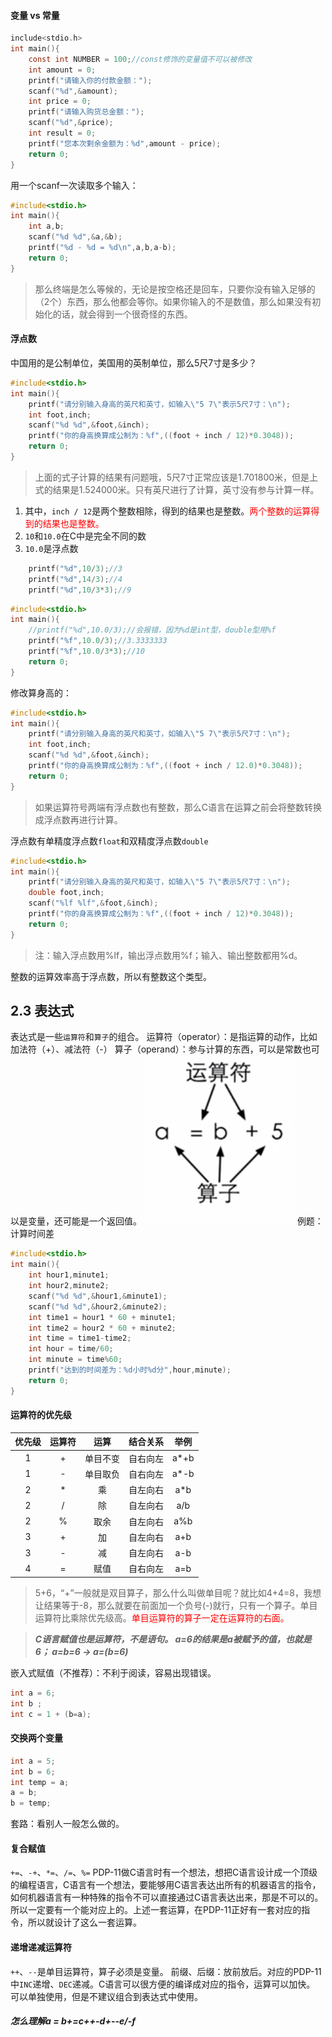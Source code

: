
#### 变量 vs 常量
````c
include<stdio.h>
int main(){
	const int NUMBER = 100;//const修饰的变量值不可以被修改
	int amount = 0;
	printf("请输入你的付款金额：");
	scanf("%d",&amount);
	int price = 0;
	printf("请输入购货总金额：");
	scanf("%d",&price);
	int result = 0;
	printf("您本次剩余金额为：%d",amount - price);
	return 0;
}
````

用一个scanf一次读取多个输入：
````c
#include<stdio.h>
int main(){
	int a,b;
	scanf("%d %d",&a,&b);
	printf("%d - %d = %d\n",a,b,a-b);
	return 0;
}
````
>那么终端是怎么等候的，无论是按空格还是回车，只要你没有输入足够的（2个）东西，那么他都会等你。如果你输入的不是数值，那么如果没有初始化的话，就会得到一个很奇怪的东西。

#### 浮点数
中国用的是公制单位，美国用的英制单位，那么5尺7寸是多少？
````C
#include<stdio.h>
int main(){
	printf("请分别输入身高的英尺和英寸，如输入\"5 7\"表示5尺7寸：\n");
	int foot,inch;
	scanf("%d %d",&foot,&inch);
	printf("你的身高换算成公制为：%f",((foot + inch / 12)*0.3048));
	return 0;
}
````
>上面的式子计算的结果有问题哦，5尺7寸正常应该是1.701800米，但是上式的结果是1.524000米。只有英尺进行了计算，英寸没有参与计算一样。
1. 其中，`inch / 12`是两个整数相除，得到的结果也是整数。<spac style="color:red;">两个整数的运算得到的结果也是整数。</span>
2. `10`和`10.0`在C中是完全不同的数
3. `10.0`是浮点数
````C
    printf("%d",10/3);//3
    printf("%d",14/3);//4
    printf("%d",10/3*3);//9
````

````C
#include<stdio.h>
int main(){
    //printf("%d",10.0/3);//会报错，因为%d是int型，double型用%f
    printf("%f",10.0/3);//3.3333333
    printf("%f",10.0/3*3);//10
    return 0;
}
````

修改算身高的：
````C
#include<stdio.h>
int main(){
	printf("请分别输入身高的英尺和英寸，如输入\"5 7\"表示5尺7寸：\n");
	int foot,inch;
	scanf("%d %d",&foot,&inch);
	printf("你的身高换算成公制为：%f",((foot + inch / 12.0)*0.3048));
	return 0;
}
````
>如果运算符号两端有浮点数也有整数，那么C语言在运算之前会将整数转换成浮点数再进行计算。

浮点数有单精度浮点数`float`和双精度浮点数`double`

````C
#include<stdio.h>
int main(){
	printf("请分别输入身高的英尺和英寸，如输入\"5 7\"表示5尺7寸：\n");
	double foot,inch;
	scanf("%lf %lf",&foot,&inch);
	printf("你的身高换算成公制为：%f",((foot + inch / 12)*0.3048));
	return 0;
}
````
>注：输入浮点数用%lf，输出浮点数用%f；输入、输出整数都用%d。

整数的运算效率高于浮点数，所以有整数这个类型。

## 2.3 表达式
表达式是一些`运算符`和`算子`的组合。
运算符（operator）：是指运算的动作，比如加法符（+）、减法符（-）
算子（operand）：参与计算的东西，可以是常数也可以是变量，还可能是一个返回值。
![表达式](./image/1.png)
例题：计算时间差
````c
#include<stdio.h>
int main(){
    int hour1,minute1;
    int hour2,minute2;
    scanf("%d %d",&hour1,&minute1);
    scanf("%d %d",&hour2,&minute2);
    int time1 = hour1 * 60 + minute1;
    int time2 = hour2 * 60 + minute2;
    int time = time1-time2;
    int hour = time/60;
    int minute = time%60;
    printf("达到的时间差为：%d小时%d分",hour,minute);
    return 0;
}
````
#### 运算符的优先级
|优先级|运算符|运算|结合关系|举例|
|:-:|:-:|:-:|:-:|:-:|
|1|+|单目不变|自右向左|a*+b|
|1|-|单目取负|自右向左|a*-b|
|2|\*|乘|自左向右|a\*b|
|2|/|除|自左向右|a/b|
|2|%|取余|自左向右|a%b|
|3|+|加|自左向右|a+b|
|3|-|减|自左向右|a-b|
|4|=|赋值|自右向左|a=b|
>5+6，“+”一般就是双目算子，那么什么叫做单目呢？就比如4+4=8，我想让结果等于-8，那么就要在前面加一个负号(-)就行，只有一个算子。单目运算符比乘除优先级高。<span style="color:red;">单目运算符的算子一定在运算符的右面。</span>

>***C语言赋值也是运算符，不是语句。
a=6的结果是a被赋予的值，也就是6；
a=b=6 -> a=(b=6)***

嵌入式赋值（不推荐）：不利于阅读，容易出现错误。
````c
int a = 6;
int b ;
int c = 1 + (b=a);
````

#### 交换两个变量
````c 
int a = 5;
int b = 6;
int temp = a;
a = b;
b = temp;
````
套路：看别人一般怎么做的。

#### 复合赋值
`+=`、`-+`、`*=`、`/=`、`%=`
PDP-11做C语言时有一个想法，想把C语言设计成一个顶级的编程语言，C语言有一个想法，要能够用C语言表达出所有的机器语言的指令，如何机器语言有一种特殊的指令不可以直接通过C语言表达出来，那是不可以的。所以一定要有一个能对应上的。上述一套运算，在PDP-11正好有一套对应的指令，所以就设计了这么一套运算。
#### 递增递减运算符
`++`、`--`是单目运算符，算子必须是变量。
前缀、后缀：放前放后。对应的PDP-11中`INC`递增、`DEC`递减。C语言可以很方便的编译成对应的指令，运算可以加快。
可以单独使用，但是不建议组合到表达式中使用。
##### 怎么理解a = b+=c++-d+--e/-f